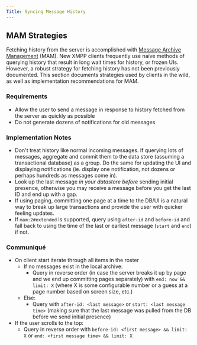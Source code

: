 ```yaml
---
Title: Syncing Message History
---
```


## MAM Strategies

Fetching history from the server is accomplished with [Message Archive
Management][MAM] (MAM).
New XMPP clients frequently use naïve methods of querying history that result in
long wait times for history, or frozen UIs.
However, a robust strategy for fetching history has not been previously
documented.
This section documents strategies used by clients in the wild, as well as
implementation recommendations for MAM.

### Requirements

- Allow the user to send a message in response to history fetched from the
  server as quickly as possible
- Do not generate dozens of notifications for old messages

### Implementation Notes

- Don't treat history like normal incoming messages.
  If querying lots of messages, aggregate and commit them to the data store
  (assuming a transactional database) as a group.
  Do the same for updating the UI and displaying notifications (ie. display one
  notification, not dozens or perhaps hundreds as messages come in).
- Look up the last message _in your datastore before_ sending initial presence,
  otherwise you may receive a message before you get the last ID and end up with
  a gap.
- If using paging, committing one page at a time to the DB/UI is a natural way
  to break up large transactions and provide the user with quicker feeling
  updates.
- If `mam:2#extended` is supported, query using `after-id` and `before-id` and
  fall back to using the time of the last or earliest message (`start` and
  `end`) if not.

### Communiqué

- On client start iterate through all items in the roster
    - If no messages exist in the local archive:
        - Query in reverse order (in case the server breaks it up by page and we
          end up committing pages separately) with `end: now && limit: X` (where
          X is some configurable number or a guess at a page number based on
          screen size, etc.)
    - Else:
        - Query with `after-id: <last message>` or `start: <last message time>`
          (making sure that the last message was pulled from the DB before we
          send initial presence)
- If the user scrolls to the top:
    - Query in reverse order with `before-id: <first message> && limit: X` or
      `end: <first message time> && limit: X`


[MAM]: /extensions/xep-0313.html
